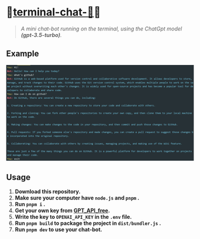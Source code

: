 # 🎉[terminal-chat-🤖](https://github.com/raingrain/terminal-chat-bot)🎉

> *A mini chat-bot running on the terminal, using the ChatGpt model **(gpt-3.5-turbo)**.*

## Example

![image](./assets/images//example.png)

## Usage

1. **Download this repository.**
2. **Make sure your computer have `node.js` and `pnpm` .**
3. **Run `pnpm i` .**
4. **Get your own key from [GPT_API_free](https://github.com/chatanywhere/GPT_API_free).**
5. **Write the key to `OPENAI_API_KEY` in the `.env` file.**
6. **Run `pnpm build` to package the project in `dist/bundler.js` .**
7. **Run `pnpm dev` to use your chat-bot.**
